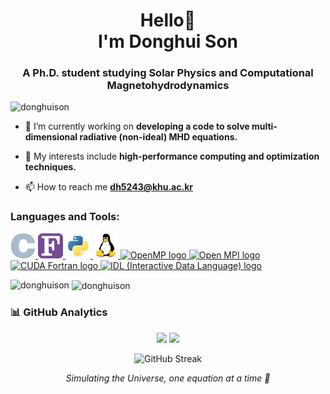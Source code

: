 <h1 align="center">Hello👋 </br>I'm Donghui Son</h1>
<h3 align="center">A Ph.D. student studying Solar Physics and Computational Magnetohydrodynamics</h3>

<p align="left"> <img src="https://komarev.com/ghpvc/?username=donghuison&label=Profile%20views&color=0e75b6&style=flat" alt="donghuison" /> </p>

- 🔭 I’m currently working on **developing a code to solve multi-dimensional radiative (non-ideal) MHD equations.**

- 💬 My interests include **high-performance computing and optimization techniques.**

- 📫 How to reach me **dh5243@khu.ac.kr**


<h3 align="left">Languages and Tools:</h3>
<p align="left"> 
<a href="https://www.cprogramming.com/"  target="_blank" rel="noreferrer">
  <img src="https://raw.githubusercontent.com/devicons/devicon/master/icons/c/c-original.svg"
       height="40" alt="C programming language logo"/>
</a>

<a href="https://fortran-lang.org/"      target="_blank" rel="noreferrer">
  <img src="https://raw.githubusercontent.com/devicons/devicon/master/icons/fortran/fortran-original.svg"
       height="40" alt="Fortran 90 logo"/>
</a>

<a href="https://www.python.org/"        target="_blank" rel="noreferrer">
  <img src="https://raw.githubusercontent.com/devicons/devicon/master/icons/python/python-original.svg"
       height="40" alt="Python logo"/>
</a>

<a href="https://www.linux.org/"         target="_blank" rel="noreferrer">
  <img src="https://raw.githubusercontent.com/devicons/devicon/master/icons/linux/linux-original.svg"
       height="40" alt="Linux (Tux) logo"/>
</a>

<a href="https://www.openmp.org/"        target="_blank" rel="noreferrer">
  <img src="https://upload.wikimedia.org/wikipedia/commons/e/eb/OpenMP_logo.png"
       height="40" alt="OpenMP logo"/>
</a>

<a href="https://www.open-mpi.org/"      target="_blank" rel="noreferrer">
  <img src="https://commons.wikimedia.org/wiki/Special:Redirect/file/Open_MPI_logo.png"
       height="40" alt="Open MPI logo"/>
</a>

<a href="https://developer.nvidia.com/cuda-fortran" target="_blank" rel="noreferrer">
  <img src="https://d29g4g2dyqv443.cloudfront.net/sites/default/files/akamai/cuda/images/Cuda_Fortran_icon_green.jpg"
       height="40" alt="CUDA Fortran logo"/>
</a>

<a href="https://www.nv5geospatialsoftware.com/Products/IDL" target="_blank" rel="noreferrer">
  <img src="https://kuravih.gallerycdn.vsassets.io/extensions/kuravih/vscode-idl/0.1.2/1550355019862/Microsoft.VisualStudio.Services.Icons.Default"
       height="40" alt="IDL (Interactive Data Language) logo"/>
</a>
</p>



<p><img align="left" src="https://github-readme-stats.vercel.app/api/top-langs?username=donghuison&show_icons=true&locale=en&layout=compact" alt="donghuison" /></p>

<p>&nbsp;<img align="center" src="https://github-readme-stats.vercel.app/api?username=donghuison&show_icons=true&locale=en" alt="donghuison" /></p>

### 📊 GitHub Analytics

<p align="center">
  <img height="180em" src="https://github-readme-stats.vercel.app/api?username=donghuison&show_icons=true&theme=tokyonight&include_all_commits=true&count_private=true"/>
  <img height="180em" src="https://github-readme-stats.vercel.app/api/top-langs/?username=donghuison&layout=compact&langs_count=8&theme=tokyonight"/>
</p>

<p align="center">
  <img src="https://github-readme-streak-stats.herokuapp.com/?user=donghuison&theme=tokyonight" alt="GitHub Streak" />
</p>

<p align="center">
  <i>Simulating the Universe, one equation at a time 🌌</i>
</p>
